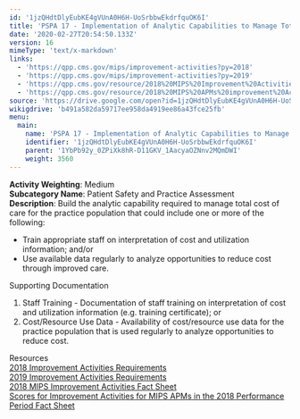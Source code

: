 ```yaml
---
id: '1jzQHdtDlyEubKE4gVUnA0H6H-UoSrbbwEkdrfquOK6I'
title: 'PSPA 17 - Implementation of Analytic Capabilities to Manage Total Cost of Care for Practice Population'
date: '2020-02-27T20:54:50.133Z'
version: 16
mimeType: 'text/x-markdown'
links:
  - 'https://qpp.cms.gov/mips/improvement-activities?py=2018'
  - 'https://qpp.cms.gov/mips/improvement-activities?py=2019'
  - 'https://qpp.cms.gov/resource/2018%20MIPS%20Improvement%20Activities%20Fact%20Sheet'
  - 'https://qpp.cms.gov/resource/2018%20MIPS%20APMs%20improvement%20Activities%20scores%20fact%20sheet'
source: 'https://drive.google.com/open?id=1jzQHdtDlyEubKE4gVUnA0H6H-UoSrbbwEkdrfquOK6I'
wikigdrive: 'b491a582da59717ee958da4919ee86a43fce25fb'
menu:
  main:
    name: 'PSPA 17 - Implementation of Analytic Capabilities to Manage Total Cost of Care for Practice Population'
    identifier: '1jzQHdtDlyEubKE4gVUnA0H6H-UoSrbbwEkdrfquOK6I'
    parent: '1YbPb92y_0ZPiXk8hR-D11GKV_1AacyaOZNnv2MQmDWI'
    weight: 3560
---
```





**Activity Weighting**: Medium  
**Subcategory Name**: Patient Safety and Practice Assessment  
**Description**: Build the analytic capability required to manage total cost of care for the practice population that could include one or more of the following:
* Train appropriate staff on interpretation of cost and utilization information; and/or
* Use available data regularly to analyze opportunities to reduce cost through improved care.




Supporting Documentation
1. Staff Training - Documentation of staff training on interpretation of cost and utilization information (e.g. training certificate); or 
2. Cost/Resource Use Data - Availability of cost/resource use data for the practice population that is used regularly to analyze opportunities to reduce cost.




Resources  
[2018 Improvement Activities Requirements](https://qpp.cms.gov/mips/improvement-activities?py=2018)  
[2019 Improvement Activities Requirements](https://qpp.cms.gov/mips/improvement-activities?py=2019)  
[2018 MIPS Improvement Activities Fact Sheet](https://qpp.cms.gov/resource/2018%20MIPS%20Improvement%20Activities%20Fact%20Sheet)  
[Scores for Improvement Activities for MIPS APMs in the 2018 Performance Period Fact Sheet](https://qpp.cms.gov/resource/2018%20MIPS%20APMs%20improvement%20Activities%20scores%20fact%20sheet)
